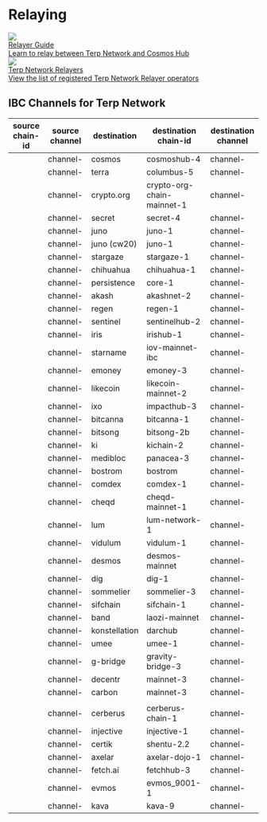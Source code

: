 # Relaying

<div class="cards twoColumn">
  <a href="relay.html" class="card">
    <img src="/img/book-solid.svg" class="filter-icon"/>
    <div class="title">
     Relayer Guide
    </div>
    <div class="text">
      Learn to relay between Terp Network and Cosmos Hub
    </div>
  </a>
  <a href="relayers.html" class="card">
    <img src="/img/relay-packet.svg" class="filter-icon"/>
    <div class="title">
     Terp Network Relayers
    </div>
    <div class="text">
      View the list of registered Terp Network Relayer operators
    </div>
  </a>
 </div>

## IBC Channels for Terp Network

| source chain-id  | source channel  | destination | destination chain-id  | destination channel |
| ---------------- | --------------- | ----------- | --------------------- | ------------------- |
|  | channel- | cosmos | cosmoshub-4 | channel- |
|  | channel- | terra | columbus-5 | channel- |
|  | channel- | crypto.org | crypto-org-chain-mainnet-1 | channel- |
|  | channel- | secret | secret-4 | channel- |
|  | channel- | juno | juno-1 | channel- |
|  | channel- | juno (cw20) | juno-1 | channel- |
|  | channel- | stargaze | stargaze-1 | channel- |
|  | channel- | chihuahua | chihuahua-1 | channel- |
|  | channel- | persistence | core-1 | channel- |
|  | channel- | akash | akashnet-2 | channel- |
|  | channel- | regen | regen-1 | channel- |
|  | channel- | sentinel | sentinelhub-2 | channel- |
|  | channel- | iris | irishub-1 | channel- |
|  | channel- | starname | iov-mainnet-ibc | channel- |
|  | channel- | emoney | emoney-3 | channel- |
|  | channel- | likecoin | likecoin-mainnet-2 | channel- |
|  | channel- | ixo | impacthub-3 | channel- |
|  | channel- | bitcanna | bitcanna-1 | channel- |
|  | channel- | bitsong | bitsong-2b | channel- |
|  | channel- | ki | kichain-2 | channel- |
|  | channel- | medibloc | panacea-3 | channel- |
|  | channel- | bostrom | bostrom | channel- |
|  | channel- | comdex | comdex-1 | channel- |
|  | channel- | cheqd | cheqd-mainnet-1 | channel- |
|  | channel- | lum | lum-network-1 | channel- |
|  | channel- | vidulum | vidulum-1 | channel- |
|  | channel- | desmos | desmos-mainnet | channel- |
|  | channel- | dig | dig-1 | channel- |
|  | channel- | sommelier | sommelier-3 | channel- |
|  | channel- | sifchain | sifchain-1 | channel- |
|  | channel- | band | laozi-mainnet | channel- |
|  | channel- | konstellation | darchub | channel- |
|  | channel- | umee | umee-1 | channel- |
|  | channel- | g-bridge | gravity-bridge-3 | channel- |
|  | channel- | decentr | mainnet-3 | channel- |
|  | channel- | carbon | mainnet-3 | channel- |
||||||
|  | channel- | cerberus | cerberus-chain-1 | channel- |
|  | channel- | injective | injective-1 | channel- |
|  | channel- | certik | shentu-2.2 | channel- |
|  | channel- | axelar | axelar-dojo-1 | channel- |
|  | channel- | fetch.ai | fetchhub-3 | channel- |
|  | channel- | evmos | evmos_9001-1 | channel- |
|  | channel- | kava | kava-9 | channel- |
